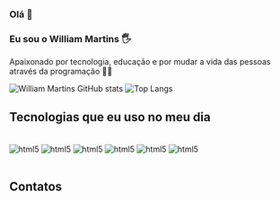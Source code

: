 ### Olá 👋

### Eu sou o William Martins 🖐️<br/>
Apaixonado por tecnologia, educação e por mudar a vida das pessoas através da programação 👨‍💻




![William Martins GitHub stats](https://github-readme-stats.vercel.app/api?username=martinswilliam&show_icons=true&theme=dracula)
![Top Langs](https://github-readme-stats.vercel.app/api/top-langs/?username=martinswilliam&layout=compact)


## Tecnologias que eu uso no meu dia
<div style="display: inline_block"><br/>
  <img align="center" alt="html5" src="https://img.shields.io/badge/HTML5-E34F26?style=for-the-badge&logo=html5&logoColor=white" />
  <img align="center" alt="html5" src="https://img.shields.io/badge/CSS3-1572B6?style=for-the-badge&logo=css3&logoColor=white" />
  <img align="center" alt="html5" src="https://img.shields.io/badge/JavaScript-F7DF1E?style=for-the-badge&logo=javascript&logoColor=black" />
  <img align="center" alt="html5" src="https://img.shields.io/badge/TypeScript-007ACC?style=for-the-badge&logo=typescript&logoColor=white" />
  <img align="center" alt="html5" src="https://img.shields.io/badge/Node.js-43853D?style=for-the-badge&logo=node.js&logoColor=white" />
  <img align="center" alt="html5" src="https://img.shields.io/badge/Angular-DD0031?style=for-the-badge&logo=angular&logoColor=white" />
</div>

<br/>

## Contatos
<div style="display: inline_block"><br/>
</div>
<div align="display:flex, justify-content:center>
[![Linkedin](https://img.shields.io/badge/LinkedIn-0077B5?style=for-the-badge&logo=linkedin&logoColor=white)](https://www.linkedin.com/in/william-gomes-martins-93127426a/)<img align="center" alt="html5" src="https://img.shields.io/badge/Gmail-D14836?style=for-the-badge&logo=gmail&logoColor=white"/> 
</div>
